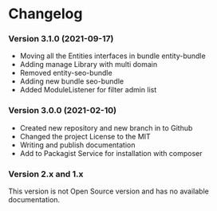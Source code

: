 Changelog
=========

### Version 3.1.0 (2021-09-17)
* Moving all the Entities interfaces in bundle entity-bundle
* Adding manage Library with multi domain
* Removed entity-seo-bundle
* Adding new bundle seo-bundle
* Added ModuleListener for filter admin list

### Version 3.0.0 (2021-02-10)
* Created new repository and new branch in to Github
* Changed the project License to the MIT
* Writing and publish documentation
* Add to Packagist Service for installation with composer

### Version 2.x and 1.x
This version is not Open Source version and has no available documentation.